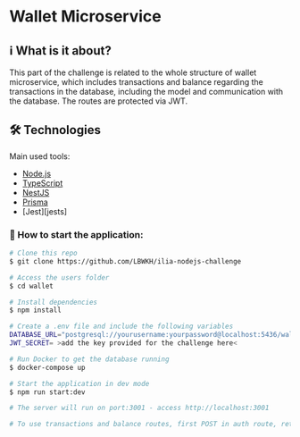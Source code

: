 # Wallet Microservice

## :information_source: What is it about?
This part of the challenge is related to the whole structure of wallet microservice, which includes transactions and balance regarding the transactions in the database, including the model and communication with the database. The routes are protected via JWT.

## 🛠 Technologies

Main used tools:

- [Node.js][nodejs]
- [TypeScript][typescript]
- [NestJS][nestjs]
- [Prisma][prisma]
- [Jest][jests]

### 🎲 How to start the application:

```bash
# Clone this repo
$ git clone https://github.com/LBWKH/ilia-nodejs-challenge

# Access the users folder
$ cd wallet

# Install dependencies
$ npm install

# Create a .env file and include the following variables
DATABASE_URL="postgresql://yourusername:yourpassword@localhost:5436/wallet?schema=public"
JWT_SECRET= >add the key provided for the challenge here<

# Run Docker to get the database running
$ docker-compose up

# Start the application in dev mode
$ npm run start:dev

# The server will run on port:3001 - access http://localhost:3001

# To use transactions and balance routes, first POST in auth route, retrieve de token and add it to the routes, the credentials can be found in auth.services file

```

[nodejs]: https://nodejs.org/
[typescript]: https://www.typescriptlang.org/
[nestjs]: https://nestjs.com/
[prisma]: https://www.prisma.io/
[jest]: https://jestjs.io/
[npm]: https://www.npmjs.com/
[vscode]: https://code.visualstudio.com/
